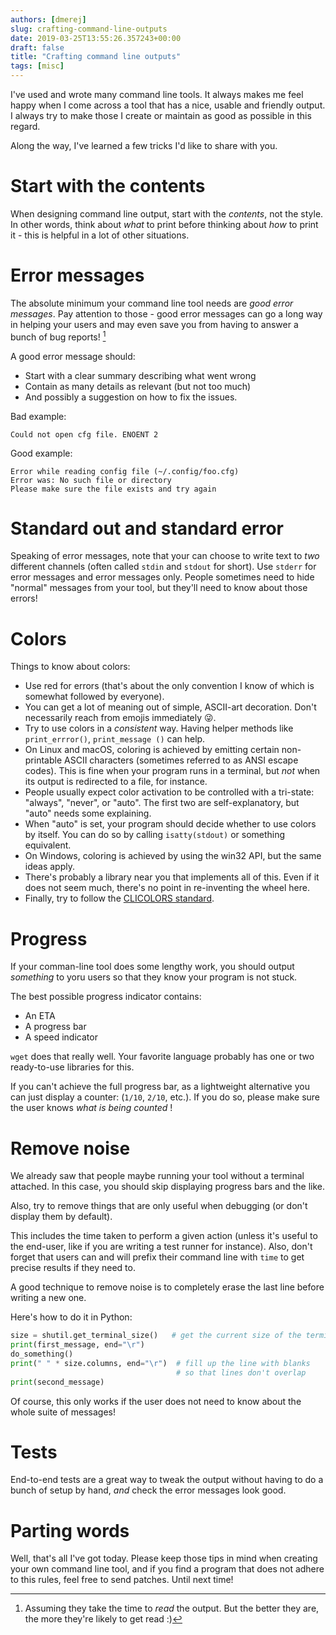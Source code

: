 ```yaml
---
authors: [dmerej]
slug: crafting-command-line-outputs
date: 2019-03-25T13:55:26.357243+00:00
draft: false
title: "Crafting command line outputs"
tags: [misc]
---
```



I've used and wrote many command line tools. It always makes me feel happy when I come across a tool that has a nice, usable and friendly output. I always try to make those I create or maintain as good as possible in this regard.

Along the way, I've learned a few tricks I'd like to share with you.

# Start with the contents

When designing command line output, start with the *contents*, not the style.
In other words, think about *what* to print before thinking about *how* to print it - this is helpful in a lot of other situations.

# Error messages

The absolute minimum your command line tool needs are *good error messages*.
Pay attention to those -  good error messages can go a long way in helping your users and may even save you from having to answer a bunch of bug reports! [^1]

A good error message should:

* Start with a clear summary describing what went wrong
* Contain as many details as relevant (but not too much)
* And possibly a suggestion on how to fix the issues.

Bad example:
```
Could not open cfg file. ENOENT 2
```

Good example:
```
Error while reading config file (~/.config/foo.cfg)
Error was: No such file or directory
Please make sure the file exists and try again
```


# Standard out and standard error

Speaking of error messages, note that your can choose to write text to *two* different channels (often called `stdin` and `stdout` for short). Use `stderr` for error messages and error messages only. People sometimes need to hide "normal" messages from your tool, but they'll need to know about those errors!

# Colors

Things to know about colors:

* Use red for errors (that's about the only convention I know of which is somewhat followed by everyone).
* You can get a lot of meaning out of simple, ASCII-art decoration. Don't necessarily reach from emojis immediately 😜.
* Try to use colors in a *consistent* way. Having helper methods like `print_errror()`, `print_message ()` can help.
* On Linux and macOS, coloring is achieved by emitting certain non-printable ASCII characters (sometimes referred to as ANSI escape codes). This is fine when your program runs in a terminal, but *not* when its output is redirected to a file, for instance.
* People usually expect color activation to be controlled with a tri-state: "always", "never", or "auto". The first two are self-explanatory, but "auto" needs some explaining.
* When "auto" is set, your program should decide whether to use colors by itself. You can do so by calling `isatty(stdout)` or something equivalent.
* On Windows, coloring is achieved by using the win32 API, but the same ideas apply.
* There's probably a library near you that implements all of this. Even if it does not seem much, there's no point in re-inventing the wheel here.
* Finally, try to follow the [CLICOLORS standard](
https://bixense.com/clicolors/).

# Progress

If your comman-line tool does some lengthy work, you should output _something_  to yoru users so that they know your program is not stuck.

The best possible progress indicator contains:

* An ETA
* A progress bar
* A speed indicator

`wget` does that really well. Your favorite language probably has one or two ready-to-use libraries for this.

If you can't achieve the full progress bar, as a lightweight alternative you can just display a counter: (`1/10`, `2/10`, etc.). If you do so, please make sure the user knows *what is being counted* !

# Remove noise

We already saw that people maybe running your tool without a terminal attached. In this case, you should skip displaying progress bars and the like.

Also, try to remove things that are only useful when debugging (or don't display them by default).

This includes the time taken to perform a given action (unless it's useful to the end-user, like if you are writing a test runner for instance). Also, don't forget that users can and will prefix their command line with `time` to get precise results if they need to.

A good technique to remove noise is to completely erase the last line before writing a new one.

Here's how to do it in Python:

```python
size = shutil.get_terminal_size()   # get the current size of the terminal
print(first_message, end="\r")
do_something()
print(" " * size.columns, end="\r")  # fill up the line with blanks
                                     # so that lines don't overlap
print(second_message)
```

Of course, this only works if the user does not need to know about the whole suite of messages!

# Tests

End-to-end tests are a great way to tweak the output without having to do a bunch of setup by hand, *and* check the error messages look good.


# Parting words

Well, that's all I've got today. Please keep those tips in mind when creating your own command line tool, and if you find a program that does not adhere to this rules, feel free to send patches. Until next time!


[^1]: Assuming they take the time to *read* the output. But the better they are, the more they're likely to get read :)
[^2]: If you are wondering, IDEs and services like Travis CI manage to display colors by creating a fake tty, running your tool as usual connected to it, and then re-interprenting ANSI codes. Using `isatty()` should still work in this case.
